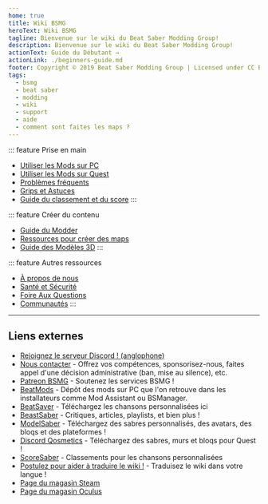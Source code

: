 ```yaml
---
home: true
title: Wiki BSMG
heroText: Wiki BSMG
tagline: Bienvenue sur le wiki du Beat Saber Modding Group!
description: Bienvenue sur le wiki du Beat Saber Modding Group!
actionText: Guide du Débutant →
actionLink: ./beginners-guide.md
footer: Copyright © 2019 Beat Saber Modding Group | Licensed under CC BY-NC-SA 4.0
tags:
  - bsmg
  - beat saber
  - modding
  - wiki
  - support
  - aide
  - comment sont faites les maps ?
---
```


<!-- markdownlint-disable MD033 -->
<div class='features'>

::: feature Prise en main

- [Utiliser les Mods sur PC](./pc-modding.md)
- [Utiliser les Mods sur Quest](./quest-modding.md)
- [Problèmes fréquents](./support/)
- [Grips et Astuces](./grips-and-tricks.md)
- [Guide du classement et du score](./ranking-guide.md)
  :::

::: feature Créer du contenu

- [Guide du Modder](/fr/modding/)
- [Ressources pour créer des maps](/fr/mapping/)
- [Guide des Modèles 3D](/fr/models/)
  :::

::: feature Autres ressources

- [À propos de nous](/fr/about/)
- [Santé et Sécurité](./health-and-safety.md)
- [Foire Aux Questions](/fr/faq/)
- [Communautés](/fr/communities/)
  :::

</div>
<!-- markdownlint-enable MD033 -->

---

## Liens externes

- [Rejoignez le serveur Discord ! (anglophone)](https://discord.gg/beatsabermods)
- [Nous contacter](https://bsmg.dev/contact) - Offrez vos compétences, sponsorisez-nous, faites appel d'une décision administrative (ban, mise au silence), etc.
- [Patreon BSMG](https://www.patreon.com/beatsabermods) - Soutenez les services BSMG !
- [BeatMods](https://beatmods.com) - Dépôt des mods sur PC que l'on retrouve dans les installateurs comme Mod Assistant ou BSManager.
- [BeatSaver](https://beatsaver.com/) - Téléchargez les chansons personnalisées ici
- [BeastSaber](https://bsaber.com/) - Critiques, articles, playlists, et bien plus !
- [ModelSaber](https://modelsaber.com/) - Téléchargez des sabres personnalisés, des avatars, des bloqs et des plateformes !
- [Discord Qosmetics](https://discord.gg/qosmetics) - Téléchargez des sabres, murs et bloqs pour Quest !
- [ScoreSaber](https://scoresaber.com/) - Classements pour les chansons personnalisées
- [Postulez pour aider à traduire le wiki !](https://forms.gle/e3BqA3poMjESARe76) - Traduisez le wiki dans votre langue !
- [Page du magasin Steam](https://store.steampowered.com/app/620980/Beat_Saber/)
- [Page du magasin Oculus](https://www.oculus.com/experiences/rift/1304877726278670/)
